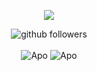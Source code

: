 <p align="center">
    <img src="https://discord.c99.nl/widget/theme-4/669621920223723531.png" />
</p>

<p align="center">
    <img src="https://img.shields.io/github/followers/apozinn?label=Follow&style=social" alt="github followers" /><br>
    <br>
    <img src="https://github-readme-stats.vercel.app/api?username=apozinn&show_icons=true&theme=dark" alt="Apo" />
    <img src="https://github-readme-stats.vercel.app/api/top-langs/?username=apozinn&theme=dark" alt="Apo" />
    <img src="https://github-readme-stats.vercel.app/api/top-langs/?username=apozinn&hide=javascript,html" alt="Apo />
</p>
<hr>

Discord: aposentado#0027

<hr>

